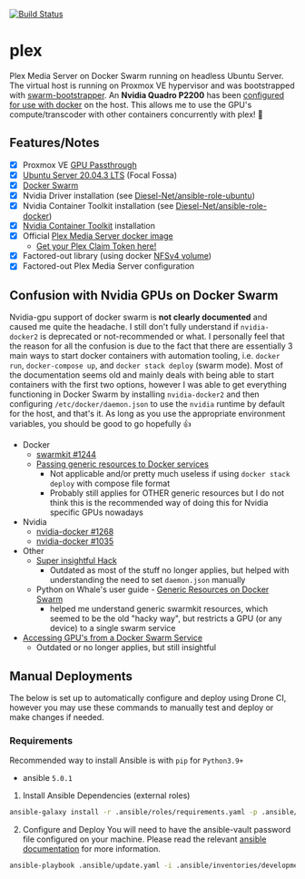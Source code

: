 [![Build Status](https://drone.kiwi-labs.net/api/badges/Diesel-Net/plex/status.svg)](https://drone.kiwi-labs.net/Diesel-Net/plex)

# plex
Plex Media Server on Docker Swarm running on headless Ubuntu Server. The virtual host is running on Proxmox VE hypervisor and was bootstrapped with [swarm-bootstrapper](https://github.com/Diesel-Net/swarm-bootstrapper). An **Nvidia Quadro P2200** has been [configured for use with docker](https://github.com/NVIDIA/nvidia-docker) on the host. This allows me to use the GPU's compute/transcoder with other containers concurrently with plex! :tada:

## Features/Notes
- [x] Proxmox VE [GPU Passthrough](https://pve.proxmox.com/wiki/Pci_passthrough#GPU_Passthrough)
- [x] [Ubuntu Server 20.04.3 LTS](https://releases.ubuntu.com/20.04/) (Focal Fossa)
- [x] [Docker Swarm](https://docs.docker.com/engine/swarm/)
- [x] Nvidia Driver installation (see [Diesel-Net/ansible-role-ubuntu](https://github.com/Diesel-Net/ansible-role-ubuntu/blob/stable/tasks/install_nvidia_drivers.yaml))
- [x] Nvidia Container Toolkit installation (see [Diesel-Net/ansible-role-docker](https://github.com/Diesel-Net/ansible-role-docker/blob/stable/tasks/install_nvidia_toolkit.yaml))
- [x] [Nvidia Container Toolkit](https://github.com/NVIDIA/nvidia-docker) installation
- [x] Official [Plex Media Server docker image](https://github.com/plexinc/pms-docker)
  - [Get your Plex Claim Token here!](https://www.plex.tv/claim/)
- [x] Factored-out library (using docker [NFSv4 volume](https://docs.docker.com/storage/volumes/#create-a-service-which-creates-an-nfs-volume))
- [x] Factored-out Plex Media Server configuration

## Confusion with Nvidia GPUs on Docker Swarm
Nvidia-gpu support of docker swarm is **not clearly documented** and caused me quite the headache. I still don't fully understand if `nvidia-docker2` is deprecated or not-recommended or what. I personally feel that the reason for all the confusion is due to the fact that there are essentially 3 main ways to start docker containers with automation tooling, i.e. `docker run`, `docker-compose up`, and `docker stack deploy` (swarm mode). Most of the documentation seems old and mainly deals with being able to start containers with the first two options, however I was able to get everything functioning in Docker Swarm by installing `nvidia-docker2` and then configuring `/etc/docker/daemon.json` to use the `nvidia` runtime by default for the host, and that's it. As long as you use the appropriate environment variables, you should be good to go hopefully :thumbsup:

- Docker
  - [swarmkit #1244](https://github.com/docker/swarmkit/issues/1244)
  - [Passing generic resources to Docker services](https://docs.docker.com/engine/reference/commandline/service_create/#create-services-requesting-generic-resources)
    - Not applicable and/or pretty much useless if using `docker stack deploy` with compose file format
    - Probably still applies for OTHER generic resources but I do not think this is the recommended way of doing this for Nvidia specific GPUs nowadays
- Nvidia
  - [nvidia-docker #1268](https://github.com/NVIDIA/nvidia-docker/issues/1268)
  - [nvidia-docker #1035](https://github.com/NVIDIA/nvidia-docker/issues/1035)
- Other
  - [Super insightful Hack](https://gist.github.com/tomlankhorst/33da3c4b9edbde5c83fc1244f010815c)
    - Outdated as most of the stuff no longer applies, but helped with understanding the need to set `daemon.json` manually
  - Python on Whale's user guide - [Generic Resources on Docker Swarm](https://gabrieldemarmiesse.github.io/python-on-whales/user_guide/generic_resources/)
    - helped me understand generic swarmkit resources, which seemed to be the old "hacky way", but restricts a GPU (or any device) to a single swarm service
- [Accessing GPU's from a Docker Swarm Service](http://cowlet.org/2018/05/21/accessing-gpus-from-a-docker-swarm-service.html)
  - Outdated or no longer applies, but still insightful
   

## Manual Deployments
The below is set up to automatically configure and deploy using Drone CI, however you may use these commands to manually test and deploy or make changes if needed.

### Requirements
Recommended way to install Ansible is with `pip` for `Python3.9+`
- ansible `5.0.1`

1. Install Ansible Dependencies (external roles)
```bash
ansible-galaxy install -r .ansible/roles/requirements.yaml -p .ansible/roles --force
```
2. Configure and Deploy
You will need to have the ansible-vault password file configured on your machine. Please read the relevant [ansible documentation](https://docs.ansible.com/ansible/latest/user_guide/vault.html#setting-a-default-password-source) for more information.
```bash
ansible-playbook .ansible/update.yaml -i .ansible/inventories/development
```
